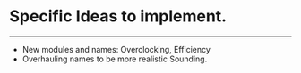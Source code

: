 # Specific Ideas to implement.
---
- New modules and names: Overclocking, Efficiency
- Overhauling names to be more realistic Sounding. 
